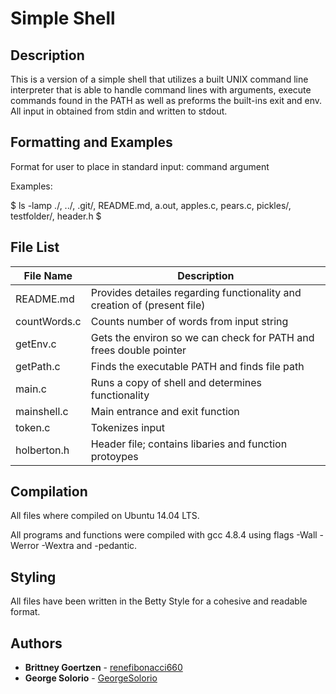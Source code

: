 # Simple Shell


## Description
This is a version of a simple shell that utilizes a built UNIX command line interpreter that is able to handle command lines with arguments, execute commands found in the PATH as well as preforms the built-ins exit and env. All input in obtained from stdin and written to stdout.

## Formatting and Examples

Format for user to place in standard input:
command argument

Examples:

$ ls -lamp
./, ../, .git/, README.md, a.out, apples.c, pears.c, pickles/, testfolder/, header.h
$




## File List

| File Name | Description |
| --- | --- |
| README.md | Provides detailes regarding functionality and creation of (present file) |
| countWords.c | Counts number of words from input string |
| getEnv.c | Gets the environ so we can check for PATH and frees double pointer |
| getPath.c | Finds the executable PATH and finds file path |
| main.c | Runs a copy of shell and determines functionality |
| mainshell.c | Main entrance and exit function |
| token.c | Tokenizes input |
| holberton.h | Header file; contains libaries and function protoypes |

## Compilation
All files where compiled on Ubuntu 14.04 LTS.

All programs and functions were compiled with gcc 4.8.4 using flags -Wall -Werror -Wextra and -pedantic.

## Styling
All files have been written in the Betty Style for a cohesive and readable format.

## Authors
* **Brittney Goertzen** - [renefibonacci660](https://github.com/renefibonacci660)
* **George Solorio** - [GeorgeSolorio](https://github.com/GeorgeSolorio)